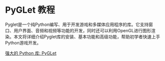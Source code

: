 # PyGLet 教程

<show-structure depth="3"/>

Pyglet是一个纯Python编写、用于开发游戏和多媒体应用程序的库。它支持窗口、用户界面、音频和视频等功能的开发，同时还可以利用OpenGL进行图形渲染。本文将详细介绍Pyglet库的安装、基本功能和高级功能，帮助初学者快速上手Python游戏开发。

<seealso>
<category ref="ref_docs">
    <a href="https://mp.weixin.qq.com/s/6cwVq_WAdHl3m9-MqR2o4w">强大的 Python 库: PyGLet</a>
</category>
<category ref="ref_github">
</category>
<category ref="ref_issues">
</category>
<category ref="ref_hf">
</category>
<category ref="ref_ms">
</category>
</seealso>

